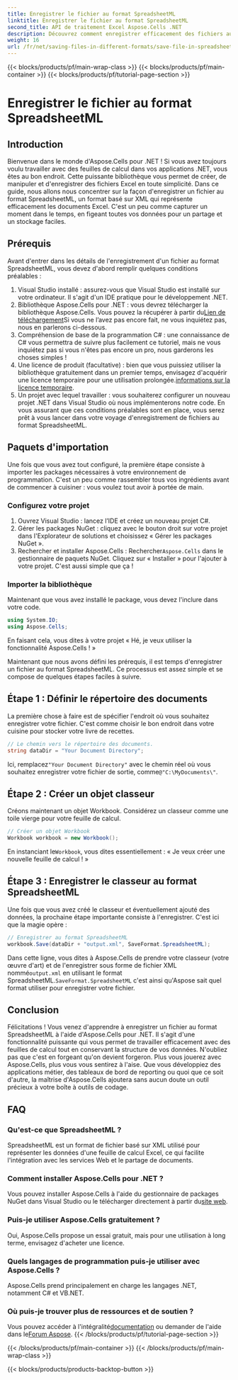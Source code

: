 ```yaml
---
title: Enregistrer le fichier au format SpreadsheetML
linktitle: Enregistrer le fichier au format SpreadsheetML
second_title: API de traitement Excel Aspose.Cells .NET
description: Découvrez comment enregistrer efficacement des fichiers au format SpreadsheetML à l'aide d'Aspose.Cells pour .NET avec ce guide complet étape par étape.
weight: 16
url: /fr/net/saving-files-in-different-formats/save-file-in-spreadsheetml-format/
---
```


{{< blocks/products/pf/main-wrap-class >}}
{{< blocks/products/pf/main-container >}}
{{< blocks/products/pf/tutorial-page-section >}}

# Enregistrer le fichier au format SpreadsheetML

## Introduction
Bienvenue dans le monde d'Aspose.Cells pour .NET ! Si vous avez toujours voulu travailler avec des feuilles de calcul dans vos applications .NET, vous êtes au bon endroit. Cette puissante bibliothèque vous permet de créer, de manipuler et d'enregistrer des fichiers Excel en toute simplicité. Dans ce guide, nous allons nous concentrer sur la façon d'enregistrer un fichier au format SpreadsheetML, un format basé sur XML qui représente efficacement les documents Excel. C'est un peu comme capturer un moment dans le temps, en figeant toutes vos données pour un partage et un stockage faciles. 
## Prérequis
Avant d'entrer dans les détails de l'enregistrement d'un fichier au format SpreadsheetML, vous devez d'abord remplir quelques conditions préalables :
1. Visual Studio installé : assurez-vous que Visual Studio est installé sur votre ordinateur. Il s'agit d'un IDE pratique pour le développement .NET.
2.  Bibliothèque Aspose.Cells pour .NET : vous devrez télécharger la bibliothèque Aspose.Cells. Vous pouvez la récupérer à partir du[Lien de téléchargement](https://releases.aspose.com/cells/net/)Si vous ne l’avez pas encore fait, ne vous inquiétez pas, nous en parlerons ci-dessous.
3. Compréhension de base de la programmation C# : une connaissance de C# vous permettra de suivre plus facilement ce tutoriel, mais ne vous inquiétez pas si vous n'êtes pas encore un pro, nous garderons les choses simples !
4.  Une licence de produit (facultative) : bien que vous puissiez utiliser la bibliothèque gratuitement dans un premier temps, envisagez d'acquérir une licence temporaire pour une utilisation prolongée.[informations sur la licence temporaire](https://purchase.aspose.com/temporary-license/).
5. Un projet avec lequel travailler : vous souhaiterez configurer un nouveau projet .NET dans Visual Studio où nous implémenterons notre code.
En vous assurant que ces conditions préalables sont en place, vous serez prêt à vous lancer dans votre voyage d'enregistrement de fichiers au format SpreadsheetML.
## Paquets d'importation
Une fois que vous avez tout configuré, la première étape consiste à importer les packages nécessaires à votre environnement de programmation. C'est un peu comme rassembler tous vos ingrédients avant de commencer à cuisiner : vous voulez tout avoir à portée de main. 
### Configurez votre projet
1. Ouvrez Visual Studio : lancez l’IDE et créez un nouveau projet C#.
2. Gérer les packages NuGet : cliquez avec le bouton droit sur votre projet dans l'Explorateur de solutions et choisissez « Gérer les packages NuGet ».
3.  Rechercher et installer Aspose.Cells : Rechercher`Aspose.Cells` dans le gestionnaire de paquets NuGet. Cliquez sur « Installer » pour l'ajouter à votre projet. C'est aussi simple que ça !
### Importer la bibliothèque
Maintenant que vous avez installé le package, vous devez l'inclure dans votre code.
```csharp
using System.IO;
using Aspose.Cells;
```
En faisant cela, vous dites à votre projet « Hé, je veux utiliser la fonctionnalité Aspose.Cells ! » 

Maintenant que nous avons défini les prérequis, il est temps d'enregistrer un fichier au format SpreadsheetML. Ce processus est assez simple et se compose de quelques étapes faciles à suivre. 
## Étape 1 : Définir le répertoire des documents
La première chose à faire est de spécifier l'endroit où vous souhaitez enregistrer votre fichier. C'est comme choisir le bon endroit dans votre cuisine pour stocker votre livre de recettes.
```csharp
// Le chemin vers le répertoire des documents.
string dataDir = "Your Document Directory";
```
 Ici, remplacez`"Your Document Directory"` avec le chemin réel où vous souhaitez enregistrer votre fichier de sortie, comme`@"C:\MyDocuments\"`.
## Étape 2 : Créer un objet classeur
Créons maintenant un objet Workbook. Considérez un classeur comme une toile vierge pour votre feuille de calcul. 
```csharp
// Créer un objet Workbook
Workbook workbook = new Workbook();
```
 En instanciant le`Workbook`, vous dites essentiellement : « Je veux créer une nouvelle feuille de calcul ! »
## Étape 3 : Enregistrer le classeur au format SpreadsheetML
Une fois que vous avez créé le classeur et éventuellement ajouté des données, la prochaine étape importante consiste à l'enregistrer. C'est ici que la magie opère :
```csharp
// Enregistrer au format SpreadsheetML
workbook.Save(dataDir + "output.xml", SaveFormat.SpreadsheetML);
```
 Dans cette ligne, vous dites à Aspose.Cells de prendre votre classeur (votre œuvre d'art) et de l'enregistrer sous forme de fichier XML nommé`output.xml` en utilisant le format SpreadsheetML.`SaveFormat.SpreadsheetML` c'est ainsi qu'Aspose sait quel format utiliser pour enregistrer votre fichier.
## Conclusion
Félicitations ! Vous venez d'apprendre à enregistrer un fichier au format SpreadsheetML à l'aide d'Aspose.Cells pour .NET. Il s'agit d'une fonctionnalité puissante qui vous permet de travailler efficacement avec des feuilles de calcul tout en conservant la structure de vos données. N'oubliez pas que c'est en forgeant qu'on devient forgeron. Plus vous jouerez avec Aspose.Cells, plus vous vous sentirez à l'aise.
Que vous développiez des applications métier, des tableaux de bord de reporting ou quoi que ce soit d'autre, la maîtrise d'Aspose.Cells ajoutera sans aucun doute un outil précieux à votre boîte à outils de codage.
## FAQ
### Qu'est-ce que SpreadsheetML ?
SpreadsheetML est un format de fichier basé sur XML utilisé pour représenter les données d'une feuille de calcul Excel, ce qui facilite l'intégration avec les services Web et le partage de documents.
### Comment installer Aspose.Cells pour .NET ?
 Vous pouvez installer Aspose.Cells à l'aide du gestionnaire de packages NuGet dans Visual Studio ou le télécharger directement à partir du[site web](https://releases.aspose.com/cells/net/).
### Puis-je utiliser Aspose.Cells gratuitement ?
Oui, Aspose.Cells propose un essai gratuit, mais pour une utilisation à long terme, envisagez d'acheter une licence.
### Quels langages de programmation puis-je utiliser avec Aspose.Cells ?
Aspose.Cells prend principalement en charge les langages .NET, notamment C# et VB.NET.
### Où puis-je trouver plus de ressources et de soutien ?
 Vous pouvez accéder à l'intégralité[documentation](https://reference.aspose.com/cells/net/) ou demander de l'aide dans le[Forum Aspose](https://forum.aspose.com/c/cells/9).
{{< /blocks/products/pf/tutorial-page-section >}}

{{< /blocks/products/pf/main-container >}}
{{< /blocks/products/pf/main-wrap-class >}}

{{< blocks/products/products-backtop-button >}}
